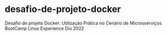 # desafio-de-projeto-docker
Desafio de projeto Docker: Utilização Prática no Cenário de Microsserviços BootCamp Linux Experience Dio 2022
